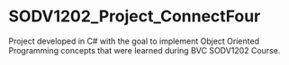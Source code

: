 # SODV1202_Project_ConnectFour

Project developed in C# with the goal to implement Object Oriented Programming concepts that were learned during BVC SODV1202 Course.